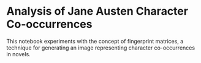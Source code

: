# Analysis of Jane Austen Character Co-occurrences
This notebook experiments with the concept of fingerprint matrices, a technique for generating an image representing character co-occurrences in novels.